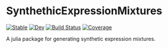 # SynthethicExpressionMixtures

[![Stable](https://img.shields.io/badge/docs-stable-blue.svg)](https://damourChris.github.io/SynthethicExpressionMixtures.jl/stable/)
[![Dev](https://img.shields.io/badge/docs-dev-blue.svg)](https://damourChris.github.io/SynthethicExpressionMixtures.jl/dev/)
[![Build Status](https://github.com/damourChris/SynthethicExpressionMixtures.jl/actions/workflows/CI.yml/badge.svg?branch=main)](https://github.com/damourChris/SynthethicExpressionMixtures.jl/actions/workflows/CI.yml?query=branch%3Amain)
[![Coverage](https://codecov.io/gh/damourChris/SynthethicExpressionMixtures.jl/branch/main/graph/badge.svg)](https://codecov.io/gh/damourChris/SynthethicExpressionMixtures.jl)

A julia package for generating synthetic expression mixtures. 